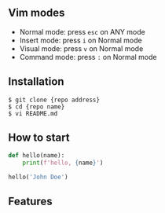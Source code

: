## Vim modes

- Normal mode: press `esc` on ANY mode
- Insert mode: press `i` on Normal mode
- Visual mode: press `v` on Normal mode
- Command mode: press `:` on Normal mode

## Installation

```shell
$ git clone {repo address}
$ cd {repo name}
$ vi README.md
```

## How to start

```python
def hello(name):
    print(f'hello, {name}')

hello('John Doe')
```

## Features
